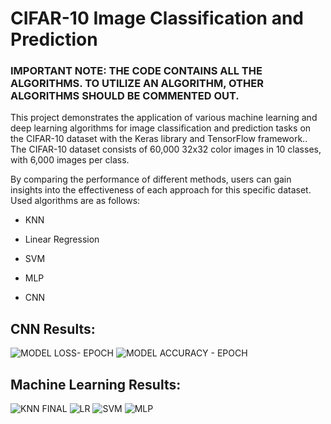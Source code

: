 # CIFAR-10 Image Classification and Prediction

### IMPORTANT NOTE: THE CODE CONTAINS ALL THE ALGORITHMS. TO UTILIZE AN ALGORITHM, OTHER ALGORITHMS SHOULD BE COMMENTED OUT.

This project demonstrates the application of various machine learning and deep learning algorithms for image classification and prediction tasks on the CIFAR-10 dataset with the Keras library and TensorFlow framework.. The CIFAR-10 dataset consists of 60,000 32x32 color images in 10 classes, with 6,000 images per class. 

By comparing the performance of different methods, users can gain insights into the effectiveness of each approach for this specific dataset. Used algorithms are as follows:  

- KNN

- Linear Regression

- SVM

- MLP

- CNN

## CNN Results:
![MODEL LOSS- EPOCH](https://github.com/efemcirpar/CIFAR-10-Image-Classification-and-Prediction/assets/128602263/dce46850-a365-4298-bcb3-4d61460c8c78)
![MODEL ACCURACY - EPOCH](https://github.com/efemcirpar/CIFAR-10-Image-Classification-and-Prediction/assets/128602263/b0ce27fd-53fb-4651-b1d0-e4963156be0f)

## Machine Learning Results:

![KNN FINAL](https://github.com/efemcirpar/CIFAR-10-Image-Classification-and-Prediction/assets/128602263/708d55d2-1ccd-447e-98fc-bd1b34ea2623)
![LR](https://github.com/efemcirpar/CIFAR-10-Image-Classification-and-Prediction/assets/128602263/1a22a00c-c3c7-41b0-987a-1d143929fa07)
![SVM](https://github.com/efemcirpar/CIFAR-10-Image-Classification-and-Prediction/assets/128602263/d09cb2bc-fc2c-4799-addf-a764da69a536)
![MLP](https://github.com/efemcirpar/CIFAR-10-Image-Classification-and-Prediction/assets/128602263/95c45178-d426-4996-aa36-8cbc1fd0a406)


